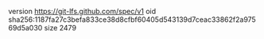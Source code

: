 version https://git-lfs.github.com/spec/v1
oid sha256:1187fa27c3befa833ce38d8cfbf60405d543139d7ceac33862f2a97569d5a030
size 2479
